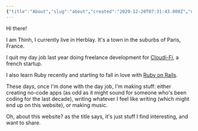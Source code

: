 ```yaml
---
{"title":"About","slug":"about","created":"2020-12-20T07:31:43.000Z","updated":"2024-09-22T20:04:20.765+02:00","dg-publish":true,"dg-footer":true,"dg-footer-position":2,"permalink":"/projects/digital-garden/about/","dgPassFrontmatter":true}
---
```


Hi there!

I am Thinh, I currently live in Herblay. It's a town in the suburbs of Paris, France.

I quit my day job last year doing freelance development for [Cloudi-Fi](https://www.cloudi-fi.com/?target=_blank), a french startup. 

I also learn Ruby recently and starting to fall in love with [Ruby on Rails](https://rubyonrails.org/?target=_blank).

These days, once I'm done with the day job, I'm making stuff: either creating no-code apps (as odd as it might sound for someone who's been coding for the last decade), writing whatever I feel like writing (which might end up on this website), or making music.

Oh, about this website? as the title says, it's just stuff I find interesting, and want to share.
